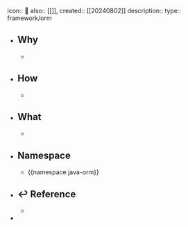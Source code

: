 icon:: 📄
also:: [[]], 
created:: [[20240802]]
description:: 
type:: framework/orm

- ## Why
  -
- ## How
  -
- ## What
  -
- ## Namespace
  - {{namespace java-orm}}
- ## ↩ Reference
  -
-